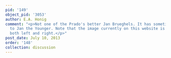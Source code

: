```yaml
---
pid: '149'
object_pid: '3053'
author: E.A. Honig
comment: "<p>Not one of the Prado's better Jan Brueghels. It has sometimes been attributed
  to Jan the Younger. Note that the image currently on this website is trimmed on
  both left and right.</p>"
post_date: July 10, 2013
order: '148'
collection: discussion
---
```

